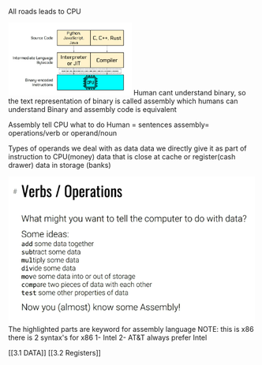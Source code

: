 All roads leads to CPU

<img src="Pictures/Pasted image 20250708164935.png " width="250">
Human cant understand binary, so the text representation of binary is called assembly which humans can understand
Binary and assembly code is equivalent

Assembly tell CPU what to do 
Human = sentences
assembly= operations/verb or operand/noun

Types of operands we deal with as data
data we directly give it as part of  instruction to CPU(money)
data that is close at cache or register(cash drawer)
data in storage (banks)

<img src="Pictures/Pasted image 20250708165850.png " width="500">
The highlighted parts are keyword for assembly language
NOTE: this is x86
there is 2 syntax's for x86
1- Intel
2- AT&T
always prefer Intel

[[3.1 DATA]]
[[3.2 Registers]]
